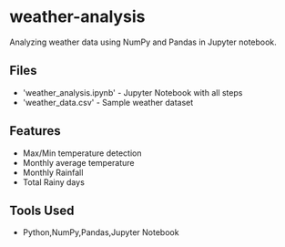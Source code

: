 # weather-analysis
Analyzing weather data using NumPy and Pandas in Jupyter notebook.

## Files
- 'weather_analysis.ipynb' - Jupyter Notebook with all steps
- 'weather_data.csv' - Sample weather dataset

## Features
- Max/Min temperature detection
- Monthly average temperature
- Monthly Rainfall
- Total Rainy days

## Tools Used 
- Python,NumPy,Pandas,Jupyter Notebook

